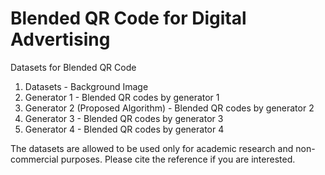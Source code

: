 # Blended QR Code for Digital Advertising

Datasets for Blended QR Code

1. Datasets - Background Image
2. Generator 1 - Blended QR codes by generator 1
3. Generator 2 (Proposed Algorithm) - Blended QR codes by generator 2
4. Generator 3 - Blended QR codes by generator 3
5. Generator 4 - Blended QR codes by generator 4

The datasets are allowed to be used only for academic research and non-commercial purposes. Please cite the reference if you are interested.

